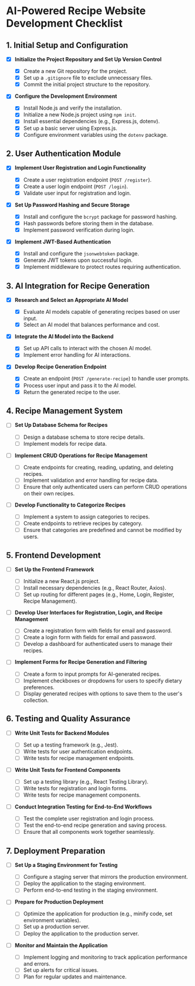 # AI-Powered Recipe Website Development Checklist

## 1. Initial Setup and Configuration

- [x] **Initialize the Project Repository and Set Up Version Control**

  - [x] Create a new Git repository for the project.
  - [x] Set up a `.gitignore` file to exclude unnecessary files.
  - [x] Commit the initial project structure to the repository.

- [x] **Configure the Development Environment**
  - [x] Install Node.js and verify the installation.
  - [x] Initialize a new Node.js project using `npm init`.
  - [x] Install essential dependencies (e.g., Express.js, dotenv).
  - [x] Set up a basic server using Express.js.
  - [x] Configure environment variables using the `dotenv` package.

## 2. User Authentication Module

- [x] **Implement User Registration and Login Functionality**

  - [x] Create a user registration endpoint (`POST /register`).
  - [x] Create a user login endpoint (`POST /login`).
  - [x] Validate user input for registration and login.

- [x] **Set Up Password Hashing and Secure Storage**

  - [x] Install and configure the `bcrypt` package for password hashing.
  - [x] Hash passwords before storing them in the database.
  - [x] Implement password verification during login.

- [x] **Implement JWT-Based Authentication**
  - [x] Install and configure the `jsonwebtoken` package.
  - [x] Generate JWT tokens upon successful login.
  - [x] Implement middleware to protect routes requiring authentication.

## 3. AI Integration for Recipe Generation

- [x] **Research and Select an Appropriate AI Model**

  - [x] Evaluate AI models capable of generating recipes based on user input.
  - [x] Select an AI model that balances performance and cost.

- [x] **Integrate the AI Model into the Backend**

  - [x] Set up API calls to interact with the chosen AI model.
  - [x] Implement error handling for AI interactions.

- [x] **Develop Recipe Generation Endpoint**
  - [x] Create an endpoint (`POST /generate-recipe`) to handle user prompts.
  - [x] Process user input and pass it to the AI model.
  - [x] Return the generated recipe to the user.

## 4. Recipe Management System

- [ ] **Set Up Database Schema for Recipes**

  - [ ] Design a database schema to store recipe details.
  - [ ] Implement models for recipe data.

- [ ] **Implement CRUD Operations for Recipe Management**

  - [ ] Create endpoints for creating, reading, updating, and deleting recipes.
  - [ ] Implement validation and error handling for recipe data.
  - [ ] Ensure that only authenticated users can perform CRUD operations on their own recipes.

- [ ] **Develop Functionality to Categorize Recipes**
  - [ ] Implement a system to assign categories to recipes.
  - [ ] Create endpoints to retrieve recipes by category.
  - [ ] Ensure that categories are predefined and cannot be modified by users.

## 5. Frontend Development

- [ ] **Set Up the Frontend Framework**

  - [ ] Initialize a new React.js project.
  - [ ] Install necessary dependencies (e.g., React Router, Axios).
  - [ ] Set up routing for different pages (e.g., Home, Login, Register, Recipe Management).

- [ ] **Develop User Interfaces for Registration, Login, and Recipe Management**

  - [ ] Create a registration form with fields for email and password.
  - [ ] Create a login form with fields for email and password.
  - [ ] Develop a dashboard for authenticated users to manage their recipes.

- [ ] **Implement Forms for Recipe Generation and Filtering**
  - [ ] Create a form to input prompts for AI-generated recipes.
  - [ ] Implement checkboxes or dropdowns for users to specify dietary preferences.
  - [ ] Display generated recipes with options to save them to the user's collection.

## 6. Testing and Quality Assurance

- [ ] **Write Unit Tests for Backend Modules**

  - [ ] Set up a testing framework (e.g., Jest).
  - [ ] Write tests for user authentication endpoints.
  - [ ] Write tests for recipe management endpoints.

- [ ] **Write Unit Tests for Frontend Components**

  - [ ] Set up a testing library (e.g., React Testing Library).
  - [ ] Write tests for registration and login forms.
  - [ ] Write tests for recipe management components.

- [ ] **Conduct Integration Testing for End-to-End Workflows**
  - [ ] Test the complete user registration and login process.
  - [ ] Test the end-to-end recipe generation and saving process.
  - [ ] Ensure that all components work together seamlessly.

## 7. Deployment Preparation

- [ ] **Set Up a Staging Environment for Testing**

  - [ ] Configure a staging server that mirrors the production environment.
  - [ ] Deploy the application to the staging environment.
  - [ ] Perform end-to-end testing in the staging environment.

- [ ] **Prepare for Production Deployment**

  - [ ] Optimize the application for production (e.g., minify code, set environment variables).
  - [ ] Set up a production server.
  - [ ] Deploy the application to the production server.

- [ ] **Monitor and Maintain the Application**
  - [ ] Implement logging and monitoring to track application performance and errors.
  - [ ] Set up alerts for critical issues.
  - [ ] Plan for regular updates and maintenance.
